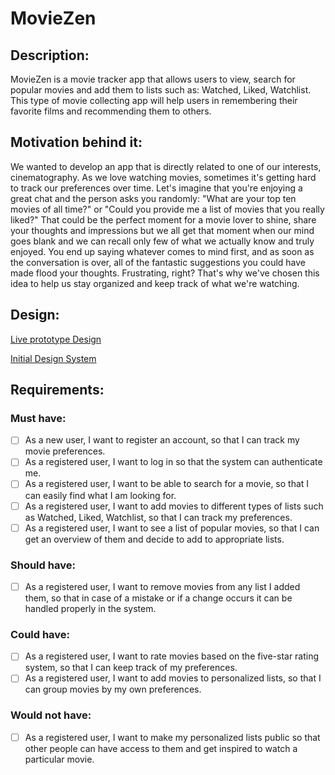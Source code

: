 # MovieZen
## Description:
MovieZen is a movie tracker app that allows users to view, search for popular movies and add them to lists such as: Watched, Liked, Watchlist. This type of movie collecting app will help users in remembering their favorite films and recommending them to others.
## Motivation behind it:
We wanted to develop an app that is directly related to one of our interests, cinematography. As we love watching movies, sometimes it's getting hard to track our preferences over time. 
Let's imagine that you're enjoying a great chat and the person asks you randomly:
"What are your top ten movies of all time?" or "Could you provide me a list of movies that you really liked?"
That could be the perfect moment for a movie lover to shine, share your thoughts and impressions but we all get that moment when our mind goes blank and we can recall only few of what we actually know and truly enjoyed. You end up saying whatever comes to mind first, and as soon as the conversation is over, all of the fantastic suggestions you could have made flood your thoughts. Frustrating, right?
That's why we've chosen this idea to help us stay organized and keep track of what we're watching.


## Design:
 [Live prototype Design](https://www.figma.com/proto/2lnIlxcJ8n1b8Z0Nd17ai2/MovieZen-application-(Android-course)?page-id=0%3A1&node-id=2%3A289&viewport=241%2C48%2C1&scaling=min-zoom&starting-point-node-id=2%3A850)
 
 [Initial Design System](https://www.figma.com/file/2lnIlxcJ8n1b8Z0Nd17ai2/MovieZen-application-(Android-course)?node-id=2%3A289)

## Requirements:
### Must have:
- [ ] As a new user, I want to register an account, so that I can track my movie preferences.
- [ ] As a registered user, I want to log in so that the system can authenticate me.
- [ ] As a registered user, I want to be able to search for a movie, so that I can easily find what I am looking for.
- [ ] As a registered user, I want to add movies to different types of lists such as Watched, Liked, Watchlist, so that I can track my preferences.
- [ ] As a registered user, I want to see a list of popular movies, so that I can get an overview of them and decide to add to appropriate lists.

### Should have:
- [ ] As a registered user, I want to remove movies from any list I added them, so that in case of a mistake or if a change occurs it can be handled properly in the system.

### Could have:
- [ ] As a registered user, I want to rate movies based on the five-star rating system, so that I can keep track of my preferences.
- [ ] As a registered user, I want to add movies to personalized lists, so that I can group movies by my own preferences.

### Would not have:
- [ ] As a registered user, I want to make my personalized lists public so that other people can have access to them and get inspired to watch a particular movie.

